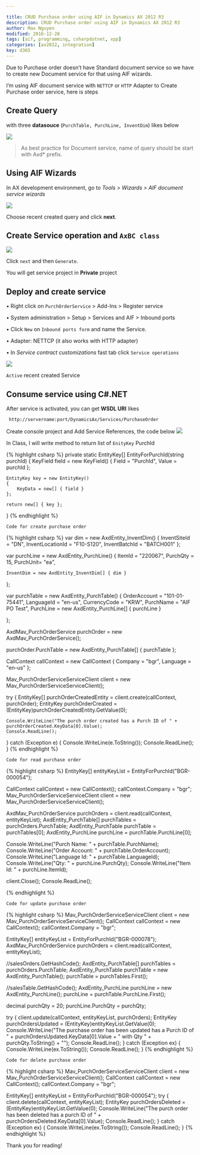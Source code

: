 ```yaml
---

title: CRUD Purchase order using AIF in Dynamics AX 2012 R3
description: CRUD Purchase order using AIF in Dynamics AX 2012 R3
author: Max Nguyen
modified: 2016-12-28
tags: [aif, programming, csharpdotnet, xpp]
categories: [ax2012, integration]
key: d365
---
```


Due to Purchase order doesn’t have Standard document service so we have to create new Document service for that using AIF wizards.

I’m using AIF document service with `NETTCP` or `HTTP` Adapter to Create Purchase order service, here is steps

## Create Query 
with three **datasouce** (`PurchTable, PurchLine, InventDim`) likes below

![]({{site.url}}/assets/imagesposts/CRUD-Purchase-order-using-AIF-in-Dynamics-AX-2012-R3-01.png)

> As best practice for Document service, name of query should be start with Axd* prefix.

## Using AIF Wizards
In AX development environment, go to *Tools > Wizards > AIF document service wizards*

 ![]({{site.url}}/assets/imagesposts/CRUD-Purchase-order-using-AIF-in-Dynamics-AX-2012-R3-02.png)

Choose recent created query and click **next**.

## Create Service operation and `AxBC class`

 ![]({{site.url}}/assets/imagesposts/CRUD-Purchase-order-using-AIF-in-Dynamics-AX-2012-R3-03.png)

Click `next` and then `Generate`.

You will get service project in **Private** project

## Deploy and create service

 •	Right click on `PurchOrderService` > Add-Ins > Register service

 •	System administration > Setup > Services and AIF > Inbound ports

 •	Click `New` on `Inbound ports form` and name the Service.

 •	Adapter: NETTCP (it also works with HTTP adapter)

 •	In *Service contract customizations* fast tab click `Service operations`

![]({{site.url}}/assets/imagesposts/CRUD-Purchase-order-using-AIF-in-Dynamics-AX-2012-R3-4.png)


`Active` recent created Service  

## Consume service using C#.NET

After service is activated, you can get **WSDL URI** likes 

` http://servername:port/DynamicsAx/Services/PurchaseOrder`

Create console project and Add Service References, the code below
 ![]({{site.url}}/assets/imagesposts/CRUD-Purchase-order-using-AIF-in-Dynamics-AX-2012-R3-05.png)

In Class, I will write method to return list of `EnityKey` PurchId

{% highlight csharp %}
private static EntityKey[] EntityForPurchId(string purchId)
{
	KeyField field = new KeyField()
	{
		Field = "PurchId",
		Value = purchId
	};

	EntityKey key = new EntityKey()
	{
		KeyData = new[] { field }
	};

	return new[] { key };
}
{% endhighlight %}		
		
`Code for create purchase order `

{% highlight csharp %}
var dim = new AxdEntity_InventDim()
{
	InventSiteId = "DN",
	InventLocationId = "F10-S120",
	InventBatchId = "BATCH001"
};

var purchLine = new AxdEntity_PurchLine()
{
	ItemId = "220067",
	PurchQty = 15,
	PurchUnit=  "ea",

	InventDim = new AxdEntity_InventDim[] { dim }
};


var purchTable = new AxdEntity_PurchTable()
{
	OrderAccount = "101-01-75441",
	LanguageId = "en-us",
	CurrencyCode = "KRW",
	PurchName = "AIF PO Test",
	PurchLine = new AxdEntity_PurchLine[] { purchLine }

};

AxdMav_PurchOrderService purchOrder = new AxdMav_PurchOrderService();

purchOrder.PurchTable = new AxdEntity_PurchTable[] { purchTable };

CallContext callContext = new CallContext
{
	Company = "bgr",
	Language = "en-us"
};

Mav_PurchOrderServiceServiceClient client = new Mav_PurchOrderServiceServiceClient();

try
{
	EntityKey[] purchOrderCreatedEntity = client.create(callContext, purchOrder);
	EntityKey purchOrderCreated = (EntityKey)purchOrderCreatedEntity.GetValue(0);

	Console.WriteLine("The purch order created has a Purch ID of " + purchOrderCreated.KeyData[0].Value);
	Console.ReadLine();
}
catch (Exception e)
{
	Console.WriteLine(e.ToString());
	Console.ReadLine();
}
{% endhighlight %}

`Code for read purchase order `

{% highlight csharp %}
EntityKey[] entityKeyList = EntityForPurchId("BGR-000054");

CallContext callContext      = new CallContext();
callContext.Company          = "bgr";
Mav_PurchOrderServiceServiceClient client = new Mav_PurchOrderServiceServiceClient();

AxdMav_PurchOrderService purchOrders = client.read(callContext, entityKeyList);
AxdEntity_PurchTable[] purchTables = purchOrders.PurchTable;
AxdEntity_PurchTable    purchTable = purchTables[0];
AxdEntity_PurchLine purchLine = purchTable.PurchLine[0];

Console.WriteLine("Purch Name: " + purchTable.PurchName);            
Console.WriteLine("Order Account: " + purchTable.OrderAccount);
Console.WriteLine("Language Id: " + purchTable.LanguageId);
Console.WriteLine("Qty: " + purchLine.PurchQty);
Console.WriteLine("Item Id: " + purchLine.ItemId);

client.Close();
Console.ReadLine();
			
{% endhighlight %}

`Code for update purchase order `

{% highlight csharp %}
Mav_PurchOrderServiceServiceClient client = new Mav_PurchOrderServiceServiceClient();
CallContext callContext = new CallContext();
callContext.Company = "bgr";

EntityKey[] entityKeyList = EntityForPurchId("BGR-000078");
AxdMav_PurchOrderService purchOrders = client.read(callContext, entityKeyList);

//salesOrders.GetHashCode();
AxdEntity_PurchTable[] purchTables = purchOrders.PurchTable;
AxdEntity_PurchTable purchTable = new AxdEntity_PurchTable();
purchTable = purchTables.First();

//salesTable.GetHashCode();
AxdEntity_PurchLine purchLine = new AxdEntity_PurchLine();
purchLine = purchTable.PurchLine.First();

decimal purchQty = 20;
purchLine.PurchQty = purchQty;

try
{
	client.update(callContext, entityKeyList, purchOrders);
	EntityKey purchOrdersUpdated = (EntityKey)entityKeyList.GetValue(0);
	Console.WriteLine("The purchase order has been updated has a Purch ID of " + purchOrdersUpdated.KeyData[0].Value + " with Qty " + purchQty.ToString() + "");
	Console.ReadLine();
}
catch (Exception ex)
{
	Console.WriteLine(ex.ToString());
	Console.ReadLine();
}
{% endhighlight %}
			
`Code for delete purchase order `

{% highlight csharp %}
Mav_PurchOrderServiceServiceClient client = new Mav_PurchOrderServiceServiceClient();
CallContext callContext = new CallContext();
callContext.Company = "bgr";

EntityKey[] entityKeyList = EntityForPurchId("BGR-000054");
try
{
	client.delete(callContext, entityKeyList);
	EntityKey purchOrdersDeleted = (EntityKey)entityKeyList.GetValue(0);
	Console.WriteLine("The purch order has been deleted has a purch ID of " + purchOrdersDeleted.KeyData[0].Value);
	Console.ReadLine();
}
catch (Exception ex)
{
	Console.WriteLine(ex.ToString());
	Console.ReadLine();
}
{% endhighlight %}

Thank you for reading!
